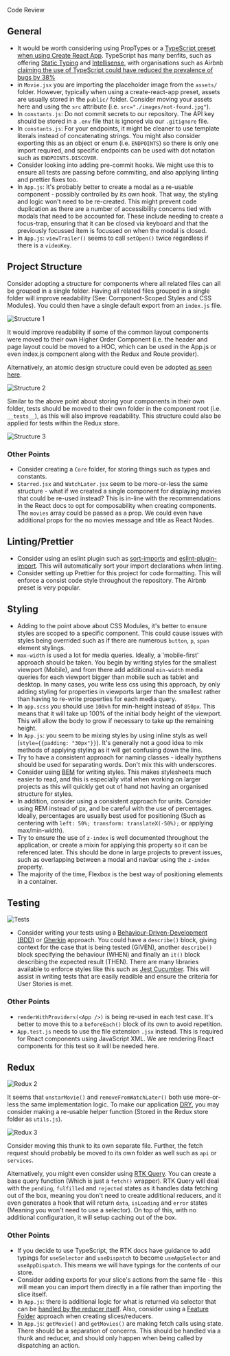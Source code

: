 Code Review

## General

- It would be worth considering using PropTypes or a [TypeScript preset when using Create React App](https://create-react-app.dev/docs/adding-typescript/). TypeScript has many benfits, such as offering [Static Typing](https://en.wikipedia.org/wiki/Type_system#STATIC) and [Intellisense](https://en.wikipedia.org/wiki/Intelligent_code_completion), with organisations such as Airbnb [claiming the use of TypeScript could have reduced the prevalence of bugs by 38%](https://www.infoq.com/news/2020/08/airbnb-typescript-migration/)
- in `Movie.jsx` you are importing the placeholder image from the `assets/` folder. However, typically when using a create-react-app preset, assets are usually stored in the `public/` folder. Consider moving your assets here and using the `src` attribute (i.e. `src="./images/not-found.jpg"`).
- In `constants.js`: Do not commit secrets to our repository. The API key should be stored in a `.env` file that is ignored via our `.gitignore` file.
- In `constants.js`: For your endpoints, it might be cleaner to use template literals instead of concatenating strings. You might also consider exporting this as an object or enum (i.e. `ENDPOINTS`) so there is only one import required, and specific endpoints can be used with dot notation such as `ENDPOINTS.DISCOVER`.
- Consider looking into adding pre-commit hooks. We might use this to ensure all tests are passing before commiting, and also applying linting and prettier fixes too.
- In `App.js`: It's probably better to create a modal as a re-usable component - possibly controlled by its own hook. That way, the styling and logic won't need to be re-created. This might prevent code duplication as there are a number of accessibility concerns tied with modals that need to be accounted for. These include needing to create a focus-trap, ensuring that it can be closed via keyboard and that the previously focussed item is focussed on when the modal is closed.
- In `App.js`: `viewTrailer()` seems to call `setOpen()` twice regardless if there is a `videoKey`.

## Project Structure

Consider adopting a structure for components where all related files can all be grouped in a single folder. Having all related files grouped in a single folder will improve readability (See: Component-Scoped Styles and CSS Modules). You could then have a single default export from an `index.js` file.

![Structure 1](structure-1.png "Component Scoped Styles")

It would improve readability if some of the common layout components were moved to their own Higher Order Component (i.e. the header and page layout could be moved to a HOC, which can be used in the App.js or even index.js component along with the Redux and Route provider). 

Alternatively, an atomic design structure could even be adopted [as seen here](https://andela.com/insights/structuring-your-react-application-atomic-design-principles/).

![Structure 2](structure-2.png "Layout HOC")

Similar to the above point about storing your components in their own folder, tests should be moved to their own folder in the component root (i.e. `__tests__`), as this will also improve readability. This structure could also be applied for tests within the Redux store.

![Structure 3](structure-3.png "__tests__ folder")

### Other Points

- Consider creating a `Core` folder, for storing things such as types and constants.
- `Starred.jsx` and `WatchLater.jsx` seem to be more-or-less the same structure - what if we created a single component for displaying movies that could be re-used instead? This is in-line with the recommendations in the React docs to opt for composability when creating components. The `movies` array could be passed as a prop. We could even have additional props for the no movies message and title as React Nodes.

## Linting/Prettier

- Consider using an eslint plugin such as [sort-imports](https://eslint.org/docs/rules/sort-imports) and [eslint-plugin-import](https://github.com/import-js/eslint-plugin-import). This will automatically sort your import declarations when linting. 
- Consider setting up Prettier for this project for code formatting. This will enforce a consist code style throughout the repository. The Airbnb preset is very popular.

## Styling

- Adding to the point above about CSS Modules, it's better to ensure styles are scoped to a specific component. This could cause issues with styles being overrided such as if there are numerous `button`, `p`, `span` element stylings.
- `max-width` is used a lot for media queries. Ideally, a 'mobile-first' approach should be taken. You begin by writing styles for the smallest viewport (Mobile), and from there add additional `min-width` media queries for each viewport bigger than mobile such as tablet and desktop. In many cases, you write less css using this approach, by only adding styling for properties in viewports larger than the smallest rather than having to re-write properties for each media query.
- In `app.scss` you should use `100vh` for min-height instead of `850px`. This means that it will take up 100% of the initial body height of the viewport. This will allow the body to grow if necessary to take up the remaining height.
- In `App.js`: you seem to be mixing styles by using inline styls as well (`style={{padding: "30px"}}`). It's generally not a good idea to mix methods of applying styling as it will get confusing down the line.
- Try to have a consistent approach for naming classes - ideally hypthens should be used for separating words. Don't mix this with underscores.
- Consider using [BEM](https://getbem.com/) for writing styles. This makes stylesheets much easier to read, and this is especially vital when working on larger projects as this will quickly get out of hand not having an organised structure for styles.
- In addition, consider using a consistent approach for units. Consider using REM instead of px, and be careful with the use of percentages. Ideally, percentages are usually best used for positioning (Such as centering with `left: 50%; transform: translateX(-50%);` or applying max/min-width).
- Try to ensure the use of `z-index` is well documented throughout the application, or create a mixin for applying this property so it can be referenced later. This should be done in large projects to prevent issues, such as overlapping between a modal and navbar using the `z-index` property.
- The majority of the time, Flexbox is the best way of positioning elements in a container.

## Testing

![Tests](tests-1.png "BDD/Gherkin")

- Consider writing your tests using a [Behaviour-Driven-Development (BDD)](https://revelry.co/insights/development/behavior-driven-development-bdd/) or [Gherkin](https://cucumber.io/docs/gherkin/reference/) approach. You could have a `describe()` block, giving context for the case that is being tested (GIVEN), another `describe()` block specifying the behaviour (WHEN) and finally an `it()` block describing the expected result (THEN). There are many libraries available to enforce styles like this such as [Jest Cucumber](https://www.npmjs.com/package/jest-cucumber). This will assist in writing tests that are easily readible and ensure the criteria for User Stories is met.

### Other Points

- `renderWithProviders(<App />)` is being re-used in each test case. It's better to move this to a `beforeEach()` block of its own to avoid repetition.
- `App.test.js` needs to use the file extension `.jsx` instead. This is required for React components using JavaScript XML. We are rendering React components for this test so it will be needed here.

## Redux

![Redux 2](redux-2.png "DRY")

It seems that `unstarMovie()` and `removeFromWatchLater()` both use more-or-less the same implementation logic. To make our application [DRY](https://en.wikipedia.org/wiki/Don%27t_repeat_yourself), you may consider making a re-usable helper function (Stored in the Redux store folder as `utils.js`).

![Redux 3](redux-3.png "RTK Query")

Consider moving this thunk to its own separate file. Further, the fetch request should probably be moved to its own folder as well such as `api` or `services`.

Alternatively, you might even consider using [RTK Query](https://redux-toolkit.js.org/rtk-query/overview). You can create a base query function (Which is just a `fetch()` wrapper). RTK Query will deal with the `pending`, `fulfilled` and `rejected` states as it handles data fetching out of the box, meaning you don't need to create additional reducers, and it even generates a hook that will return `data`, `isLoading` and `error` states (Meaning you won't need to use a selector). On top of this, with no additional configuration, it will setup caching out of the box.

### Other Points

- If you decide to use TypeScript, the RTK docs have guidance to add typings for `useSelector` and `useDispatch` to become `useAppSelector` and `useAppDispatch`. This means we will have typings for the contents of our store.
- Consider adding exports for your slice's actions from the same file - this will mean you can import them directly in a file rather than importing the slice itself.
- In `App.js`: there is additional logic for what is returned via selector that can be [handled by the reducer itself](https://redux.js.org/style-guide/#put-as-much-logic-as-possible-in-reducers). Also, consider using a [Feature Folder](https://redux.js.org/style-guide/#structure-files-as-feature-folders-with-single-file-logic) approach when creating slices/reducers.
- In `App.js`: `getMovie()` and `getMovies()` are making fetch calls using state. There should be a separation of concerns. This should be handled via a thunk and reducer, and should only happen when being called by dispatching an action.
